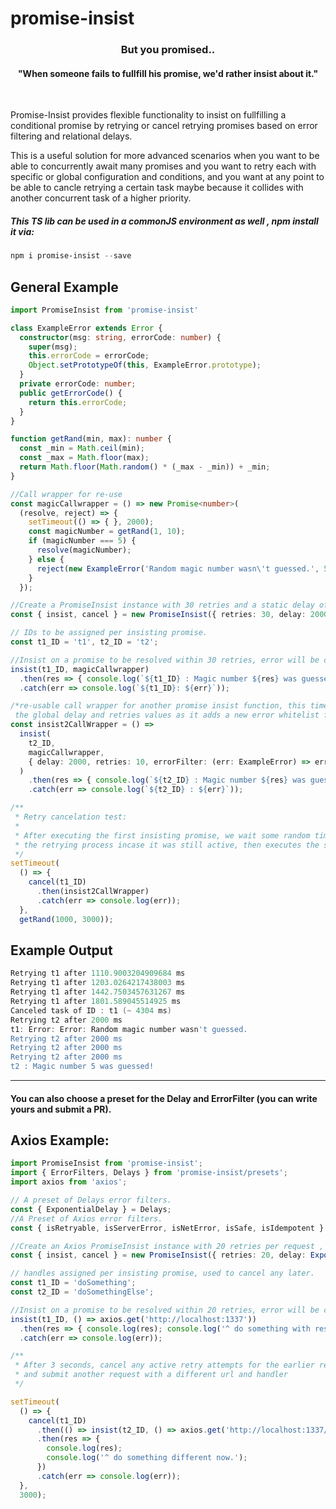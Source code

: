 # promise-insist

  <h3 align="center">But you promised..</h3>
  <h4 align="center">"When someone fails to fullfill his promise, we'd rather insist about it."</h3>
 <br/>

Promise-Insist provides flexible functionality to insist on fullfilling a conditional promise by retrying or cancel retrying promises based on error filtering and relational delays.

This is a useful solution for more advanced scenarios when you want to be able to concurrently await many promises and you want to retry each with specific or global configuration and conditions, and you want at any point to be able to cancle retrying a certain task maybe because it collides with another concurrent task of a higher priority.

##### This TS lib can be used in a commonJS environment as well , npm install it via:
```powershell
npm i promise-insist --save
```
## General Example
```typescript
import PromiseInsist from 'promise-insist'

class ExampleError extends Error {
  constructor(msg: string, errorCode: number) {
    super(msg);
    this.errorCode = errorCode;
    Object.setPrototypeOf(this, ExampleError.prototype);
  }
  private errorCode: number;
  public getErrorCode() {
    return this.errorCode;
  }
}

function getRand(min, max): number {
  const _min = Math.ceil(min);
  const _max = Math.floor(max);
  return Math.floor(Math.random() * (_max - _min)) + _min;
}

//Call wrapper for re-use
const magicCallwrapper = () => new Promise<number>(
  (resolve, reject) => {
    setTimeout(() => { }, 2000);
    const magicNumber = getRand(1, 10);
    if (magicNumber === 5) {
      resolve(magicNumber);
    } else {
      reject(new ExampleError('Random magic number wasn\'t guessed.', 550));
    }
  });

//Create a PromiseInsist instance with 30 retries and a static delay of 2000
const { insist, cancel } = new PromiseInsist({ retries: 30, delay: 2000 });

// IDs to be assigned per insisting promise.
const t1_ID = 't1', t2_ID = 't2';

//Insist on a promise to be resolved within 30 retries, error will be caught if it still fails after that..
insist(t1_ID, magicCallwrapper)
  .then(res => { console.log(`${t1_ID} : Magic number ${res} was guessed!`); })
  .catch(err => console.log(`${t1_ID}: ${err}`));

/*re-usable call wrapper for another promise insist function, this time it overrides
 the global delay and retries values as it adds a new error whitelist filter*/
const insist2CallWrapper = () =>
  insist(
    t2_ID,
    magicCallwrapper,
    { delay: 2000, retries: 10, errorFilter: (err: ExampleError) => err.getErrorCode() === 550 }
  )
    .then(res => { console.log(`${t2_ID} : Magic number ${res} was guessed!`); })
    .catch(err => console.log(`${t2_ID} : ${err}`));

/**
 * Retry cancelation test:
 *
 * After executing the first insisting promise, we wait some random time then cancel
 * the retrying process incase it was still active, then executes the second insisting promise.
 */
setTimeout(
  () => {
    cancel(t1_ID)
      .then(insist2CallWrapper)
      .catch(err => console.log(err));
  },
  getRand(1000, 3000));

```
## Example Output

```powershell
Retrying t1 after 1110.9003204909684 ms
Retrying t1 after 1203.0264217438003 ms
Retrying t1 after 1442.7503457631267 ms
Retrying t1 after 1801.589045514925 ms
Canceled task of ID : t1 (~ 4304 ms)
Retrying t2 after 2000 ms
t1: Error: Error: Random magic number wasn't guessed.
Retrying t2 after 2000 ms
Retrying t2 after 2000 ms
Retrying t2 after 2000 ms
t2 : Magic number 5 was guessed!
```
___
#### You can also choose a preset for the **Delay** and **ErrorFilter** (you can write yours and submit a PR).
## Axios Example:
```typescript
import PromiseInsist from 'promise-insist';
import { ErrorFilters, Delays } from 'promise-insist/presets';
import axios from 'axios';

// A preset of Delays error filters.
const { ExponentialDelay } = Delays;
//A Preset of Axios error filters.
const { isRetryable, isServerError, isNetError, isSafe, isIdempotent } = ErrorFilters.AxiosErrorFilters;

//Create an Axios PromiseInsist instance with 20 retries per request , exponential delay and only retry if error is a server error.
const { insist, cancel } = new PromiseInsist({ retries: 20, delay: ExponentialDelay(), errorFilter: isRetryable });

// handles assigned per insisting promise, used to cancel any later.
const t1_ID = 'doSomething';
const t2_ID = 'doSomethingElse';

//Insist on a promise to be resolved within 20 retries, error will be caught if it still fails after that..
insist(t1_ID, () => axios.get('http://localhost:1337'))
  .then(res => { console.log(res); console.log('^ do something with response.'); })
  .catch(err => console.log(err));

/**
 * After 3 seconds, cancel any active retry attempts for the earlier request
 * and submit another request with a different url and handler
 */

setTimeout(
  () => {
    cancel(t1_ID)
      .then(() => insist(t2_ID, () => axios.get('http://localhost:1337/important')))
      .then(res => {
        console.log(res);
        console.log('^ do something different now.');
      })
      .catch(err => console.log(err));
  },
  3000);



```


